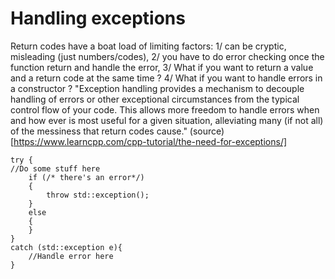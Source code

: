 # Handling exceptions

Return codes have a boat load of limiting factors: 1/ can be cryptic, misleading (just numbers/codes), 2/ you have to do error checking once the function return and handle the error, 3/ What if you want to return a value and a return code at the same time ? 4/ What if you want to handle errors in a constructor ?
"Exception handling provides a mechanism to decouple handling of errors or other exceptional circumstances from the typical control flow of your code. This allows more freedom to handle errors when and how ever is most useful for a given situation, alleviating many (if not all) of the messiness that return codes cause." (source)[https://www.learncpp.com/cpp-tutorial/the-need-for-exceptions/]

```
try {
//Do some stuff here
	if (/* there's an error*/)
	{
		throw std::exception();
	}
	else
	{
	}
}
catch (std::exception e){
	//Handle error here
}
```